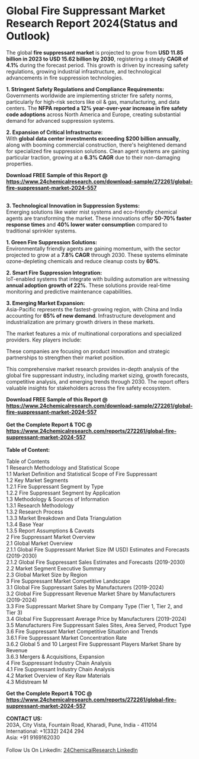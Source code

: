 <h1>Global Fire Suppressant Market Research Report 2024(Status and Outlook)</h1><p>The global <strong>fire suppressant market</strong> is projected to grow from <strong>USD 11.85 billion in 2023 to USD 15.62 billion by 2030</strong>, registering a steady <strong>CAGR of 4.1%</strong> during the forecast period. This growth is driven by increasing safety regulations, growing industrial infrastructure, and technological advancements in fire suppression technologies.</p><p><strong>1. Stringent Safety Regulations and Compliance Requirements:</strong><br>
Governments worldwide are implementing stricter fire safety norms, particularly for high-risk sectors like oil &amp; gas, manufacturing, and data centers. The <strong>NFPA reported a 12% year-over-year increase in fire safety code adoptions</strong> across North America and Europe, creating substantial demand for advanced suppression systems.</p><p><strong>2. Expansion of Critical Infrastructure:</strong><br>
With <strong>global data center investments exceeding $200 billion annually</strong>, along with booming commercial construction, there's heightened demand for specialized fire suppression solutions. Clean agent systems are gaining particular traction, growing at a <strong>6.3% CAGR</strong> due to their non-damaging properties.</p><div><b>Download FREE Sample of this Report @ 
            <a href="https://www.24chemicalresearch.com/download-sample/272261/global-fire-suppressant-market-2024-557">
            https://www.24chemicalresearch.com/download-sample/272261/global-fire-suppressant-market-2024-557</a></b></div><br><p><strong>3. Technological Innovation in Suppression Systems:</strong><br>
Emerging solutions like water mist systems and eco-friendly chemical agents are transforming the market. These innovations offer <strong>50-70% faster response times</strong> and <strong>40% lower water consumption</strong> compared to traditional sprinkler systems.</p><p><strong>1. Green Fire Suppression Solutions:</strong><br>
Environmentally friendly agents are gaining momentum, with the sector projected to grow at a <strong>7.8% CAGR</strong> through 2030. These systems eliminate ozone-depleting chemicals and reduce cleanup costs by <strong>60%</strong>.</p><p><strong>2. Smart Fire Suppression Integration:</strong><br>
IoT-enabled systems that integrate with building automation are witnessing <strong>annual adoption growth of 22%</strong>. These solutions provide real-time monitoring and predictive maintenance capabilities.</p><p><strong>3. Emerging Market Expansion:</strong><br>
Asia-Pacific represents the fastest-growing region, with China and India accounting for <strong>65% of new demand</strong>. Infrastructure development and industrialization are primary growth drivers in these markets.</p><p>The market features a mix of multinational corporations and specialized providers. Key players include:</p><p>These companies are focusing on product innovation and strategic partnerships to strengthen their market position.</p><p>This comprehensive market research provides in-depth analysis of the global fire suppressant industry, including market sizing, growth forecasts, competitive analysis, and emerging trends through 2030. The report offers valuable insights for stakeholders across the fire safety ecosystem.</p><div><b>Download FREE Sample of this Report @ 
            <a href="https://www.24chemicalresearch.com/download-sample/272261/global-fire-suppressant-market-2024-557">
            https://www.24chemicalresearch.com/download-sample/272261/global-fire-suppressant-market-2024-557</a></b></div><br><div><b>Get the Complete Report & TOC @ 
            <a href="https://www.24chemicalresearch.com/reports/272261/global-fire-suppressant-market-2024-557">
            https://www.24chemicalresearch.com/reports/272261/global-fire-suppressant-market-2024-557</a></b></div><br>
            <b>Table of Content:</b><p>Table of Contents<br />
1 Research Methodology and Statistical Scope<br />
1.1 Market Definition and Statistical Scope of Fire Suppressant<br />
1.2 Key Market Segments<br />
1.2.1 Fire Suppressant Segment by Type<br />
1.2.2 Fire Suppressant Segment by Application<br />
1.3 Methodology & Sources of Information<br />
1.3.1 Research Methodology<br />
1.3.2 Research Process<br />
1.3.3 Market Breakdown and Data Triangulation<br />
1.3.4 Base Year<br />
1.3.5 Report Assumptions & Caveats<br />
2 Fire Suppressant Market Overview<br />
2.1 Global Market Overview<br />
2.1.1 Global Fire Suppressant Market Size (M USD) Estimates and Forecasts (2019-2030)<br />
2.1.2 Global Fire Suppressant Sales Estimates and Forecasts (2019-2030)<br />
2.2 Market Segment Executive Summary<br />
2.3 Global Market Size by Region<br />
3 Fire Suppressant Market Competitive Landscape<br />
3.1 Global Fire Suppressant Sales by Manufacturers (2019-2024)<br />
3.2 Global Fire Suppressant Revenue Market Share by Manufacturers (2019-2024)<br />
3.3 Fire Suppressant Market Share by Company Type (Tier 1, Tier 2, and Tier 3)<br />
3.4 Global Fire Suppressant Average Price by Manufacturers (2019-2024)<br />
3.5 Manufacturers Fire Suppressant Sales Sites, Area Served, Product Type<br />
3.6 Fire Suppressant Market Competitive Situation and Trends<br />
3.6.1 Fire Suppressant Market Concentration Rate<br />
3.6.2 Global 5 and 10 Largest Fire Suppressant Players Market Share by Revenue<br />
3.6.3 Mergers & Acquisitions, Expansion<br />
4 Fire Suppressant Industry Chain Analysis<br />
4.1 Fire Suppressant Industry Chain Analysis<br />
4.2 Market Overview of Key Raw Materials<br />
4.3 Midstream M</p><div><b>Get the Complete Report & TOC @ 
            <a href="https://www.24chemicalresearch.com/reports/272261/global-fire-suppressant-market-2024-557">
            https://www.24chemicalresearch.com/reports/272261/global-fire-suppressant-market-2024-557</a></b></div><br><b>CONTACT US:</b><br>
            203A, City Vista, Fountain Road, Kharadi, Pune, India - 411014<br>
            International: +1(332) 2424 294<br>
            Asia: +91 9169162030 <br><br>
            Follow Us On LinkedIn: <a href="https://www.linkedin.com/company/24chemicalresearch/">24ChemicalResearch LinkedIn</a>